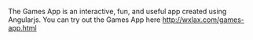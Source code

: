 The Games App is an interactive, fun, and useful app created using Angularjs. You can try out the Games App here http://wxlax.com/games-app.html
